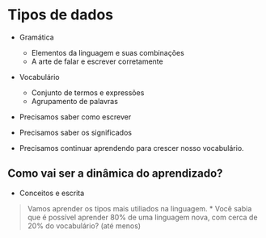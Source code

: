 # Tipos de dados

* Gramática
    * Elementos da linguagem e suas combinações
    * A arte de falar e escrever corretamente

* Vocabulário
    * Conjunto de termos e expressões
    * Agrupamento de palavras

* Precisamos saber como escrever
* Precisamos saber os significados
* Precisamos continuar aprendendo para crescer nosso vocabulário.


## Como vai ser a dinâmica do aprendizado?

* Conceitos e escrita

> Vamos aprender os tipos mais utiliados na linguagem.
    * Você sabia que é possível aprender 80% de uma linguagem nova, com cerca de 20% do vocabulário? (até menos)